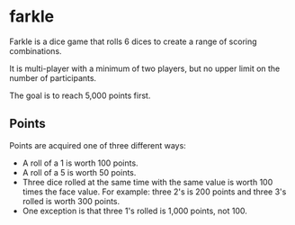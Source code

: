 # farkle
Farkle is a dice game that rolls 6 dices to create a range of scoring combinations.

It is multi-player with a minimum of two players, but no upper limit on the number of participants. 

The goal is to reach 5,000 points first.

## Points

Points are acquired one of three different ways:
  * A roll of a 1 is worth 100 points.
  * A roll of a 5 is worth 50 points.
  * Three dice rolled at the same time with the same value is worth 100 times the face value. 
    For example: three 2's is 200 points and three 3's rolled is worth 300 points.
  * One exception is that three 1's rolled is 1,000 points, not 100.
